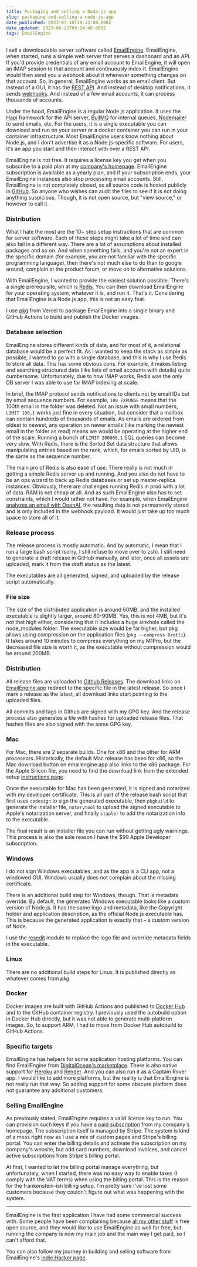 ```yaml
---
title: Packaging and selling a Node.js app
slug: packaging-and-selling-a-node-js-app
date_published: 2023-03-10T19:33:00.000Z
date_updated: 2023-06-22T09:24:40.000Z
tags: EmailEngine
---
```


I sell a downloadable server software called [EmailEngine](https://emailengine.app/). EmailEngine, when started, runs a simple web server that serves a dashboard and an API. If you'd provide credentials of any email account to EmailEngine, it will open an IMAP session to that account and continuously index it. EmailEngine would then send you a webhook about it whenever something changes on that account. So, in general, EmailEngine works as an email client. But instead of a GUI, it has the [REST API](https://api.emailengine.app/). And instead of desktop notifications, it sends [webhooks](https://emailengine.app/webhooks). And instead of a few email accounts, it can process thousands of accounts.

Under the hood, EmailEngine is a regular Node.js application. It uses the [Hapi](https://hapi.dev/) framework for the API server, [BullMQ](https://bullmq.io/) for internal queues, [Nodemailer](https://nodemailer.com/about/) to send emails, etc. For the users, it is a single executable you can download and run on your server or a docker container you can run in your container infrastructure. Most EmailEngine users know nothing about Node.js, and I don't advertise it as a Node.js-specific software. For users, it's an app you start and then interact with over a REST API.

EmailEngine is not free. It requires a license key you get when you subscribe to a paid plan at my [company's homepage](https://postalsys.com/plans). EmailEngine subscription is available as a yearly plan, and if your subscription ends, your EmailEngine instances also stop processing email accounts. Still, EmailEngine is not completely closed, as all source code is hosted publicly in [GitHub](https://github.com/postalsys/emailengine). So anyone who wishes can audit the files to see if it is not doing anything suspicious. Though, it is not open source, but "view source," or however to call it.

### Distribution

What I hate the most are the 10+ step setup instructions that are common for server software. Each of these steps might take a lot of time and can also fail in a different way. There are a lot of assumptions about installed packages and so on. And when something fails, and you're not an expert in the specific domain (for example, you are not familiar with the specific programming language), then there's not much else to do than to google around, complain at the product forum, or move on to alternative solutions.

With EmailEngine, I wanted to provide the easiest solution possible. There's a single prerequisite, which is [Redis](https://redis.io/). You can then download EmailEngine for your operating system, whatever it is, and run it. That's it. Considering that EmailEngine is a Node.js app, this is not an easy feat.

I use [pkg](https://npmjs.com/package/pkg) from Vercel to package EmailEngine into a single binary and GitHub Actions to build and publish the Docker images.

### Database selection

EmailEngine stores different kinds of data, and for most of it, a relational database would be a perfect fit. As I wanted to keep the stack as simple as possible, I wanted to go with a single database, and this is why I use Redis to store all data. This has some obvious cons. For example, it makes listing and searching structured data (like lists of email accounts with details) quite cumbersome. Unfortunately, due to how IMAP works, Redis was the only DB server I was able to use for IMAP indexing at scale.

In brief, the IMAP protocol sends notifications to clients not by email IDs but by email sequence numbers. For example, `100 EXPUNGE` means that the 100th email in the folder was deleted. Not an issue with small numbers, `LIMIT 100,1` works just fine in every situation, but consider that a mailbox can contain hundreds of thousands of emails. As emails are ordered from oldest to newest, any operation on newer emails (like marking the newest email in the folder as read) means we would be operating at the higher end of the scale. Running a bunch of `LIMIT 200000,1` SQL queries can become very slow. With Redis, there is the Sorted Set data structure that allows manipulating entries based on the rank, which, for emails sorted by UID, is the same as the sequence number.

The main pro of Redis is also ease of use. There really is not much in getting a simple Redis server up and running. And you also do not have to be an ops wizard to back up Redis databases or set up master-replica instances. Obviously, there are challenges running Redis in prod with a lot of data. RAM is not cheap at all. And as such EmailEngine also has to set constraints, which I would rather not have. For example, when EmailEngine [analyzes an email with OpenAI](__GHOST_URL__/improved-chatgpt-integration-with-emailengine/), the resulting data is not permanently stored and is only included in the webhook payload. It would just take up too much space to store all of it.

### Release process

The release process is mostly automatic. And by automatic, I mean that I run a large bash script (sorry, I still refuse to move over to zsh). I still need to generate a draft release in GitHub manually, and later, once all assets are uploaded, mark it from the draft status as the latest.

The executables are all generated, signed, and uploaded by the release script automatically.

### File size

The size of the distributed application is around 60MB, and the installed executable is slightly larger, around 80-90MB. Yes, this is not 4MB, but it's not that high either, considering that it includes a huge sinkhole called the node_modules folder. The executable size would be far higher, but pkg allows using compression on the application files (`pkg --compress Brotli`). It takes around 10 minutes to compress everything on my M1Pro, but the decreased file size is worth it, as the executable without compression would be around 200MB.

### Distribution

All release files are uploaded to [Github Releases](https://github.com/postalsys/emailengine/releases). The download links on [EmailEngine.app](https://emailengine.app/#downloads) redirect to the specific file in the latest release. So once I mark a release as the latest, all download links start pointing to the uploaded files.

All commits and tags in Github are signed with my GPG key. And the release process also generates a file with hashes for uploaded release files. That hashes files are also signed with the same GPG key.

### Mac

For Mac, there are 2 separate builds. One for x86 and the other for ARM processors. Historically, the default Mac release has been for x86, so the Mac download button on emailengine.app also links to the x86 package. For the Apple Silicon file, you need to find the download link from the extended setup [instructions page](https://emailengine.app/set-up#2-emailengine).

Once the executable for Mac has been generated, it is signed and notarized with my developer certificate. This is all part of the release bash script that first uses `codesign` to sign the generated executable, then `pkgbuild` to generate the installer file, `notarytool` to upload the signed executable to Apple's notarization server, and finally `stapler` to add the notarization info to the executable.

The final result is an installer file you can run without getting ugly warnings. This process is also the sole reason I have the $99 Apple Developer subscription.

### Windows

I do not sign Windows executables, and as the app is a CLI app, not a windowed GUI, Windows usually does not complain about the missing certificate.

There is an additional build step for Windows, though. That is metadata override. By default, the generated Windows executable looks like a custom version of Node.js. It has the same logo and metadata, like the Copyright holder and application description, as the official Node.js executable has. This is because the generated application is exactly that – a custom version of Node.

I use the [resedit](https://www.npmjs.com/package/resedit) module to replace the logo file and override metadata fields in the executable.

### Linux

There are no additional build steps for Linux. It is published directly as whatever comes from *pkg*.

### Docker

Docker images are built with GitHub Actions and published to [Docker Hub](https://hub.docker.com/r/postalsys/emailengine/tags) and to the GitHub container registry. I previously used the autobuild option in Docker Hub directly, but it was not able to generate multi-platform images. So, to support ARM, I had to move from Docker Hub autobuild to GitHub Actions.

### Specific targets

EmailEngine has helpers for some application hosting platforms. You can find EmailEngine from [DigitalOcean's marketplace](https://marketplace.digitalocean.com/apps/emailengine). There is also native support for [Heroku](https://emailengine.app/set-up#heroku) and [Render](https://emailengine.app/set-up#render). And you can also run it as a Captain Rover app. I would like to add more platforms, but the reality is that EmailEngine is not really run that way. So adding support for some obscure platform does not guarantee any additional customers.

### Selling EmailEngine

As previously stated, EmailEngine requires a valid license key to run. You can provision such keys if you have a [paid subscription](https://postalsys.com/plans) from my company's homepage. The subscription itself is managed by Stripe. The system is kind of a mess right now as I use a mix of custom pages and Stripe's billing portal. You can enter the billing details and activate the subscription on my company's website, but add card numbers, download invoices, and cancel active subscriptions from Stripe's billing portal.

At first, I wanted to let the billing portal manage everything, but unfortunately, when I started, there was no easy way to enable taxes (I comply with the VAT terms) when using the billing portal. This is the reason for the frankenstein-ish billing setup. I'm pretty sure I've lost some customers because they couldn't figure out what was happening with the system.

---

EmailEngine is the first application I have had some commercial success with. Some people have been complaining because [all my other stuff](https://github.com/andris9) is free open source, and they would like to use EmailEngine as well for free, but running the company is now my main job and the main way I get paid, so I can't afford that.

You can also follow my journey in building and selling software from EmailEngine's [Indie Hacker page](https://www.indiehackers.com/product/emailengine).
